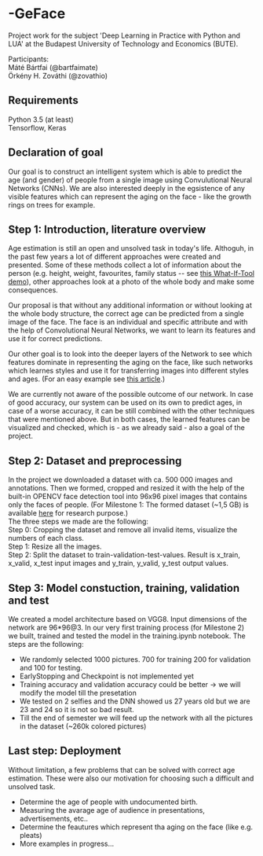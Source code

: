# -GeFace
Project work for the subject 'Deep Learning in Practice with Python and LUA' at the Budapest University of Technology and Economics (BUTE).

Participants:
<br>Máté Bártfai (@bartfaimate)
<br>Örkény H. Zováthi (@zovathio)

## Requirements
Python 3.5 (at least)<br>
Tensorflow, Keras

## Declaration of goal
Our goal is to construct an intelligent system which is able to predict the age (and gender) of people from a single image using Convulutional Neural Networks (CNNs). We are also interested deeply in the egsistence of any visible features which can represent the aging on the face - like the growth rings on trees for example.

## Step 1: Introduction, literature overview
Age estimation is still an open and unsolved task in today's life. Althoguh, in the past few years a lot of different approaches were created and presented. Some of these methods collect a lot of information about the person (e.g. height, weight, favourites, family status -- see [this What-If-Tool demo](https://pair-code.github.io/what-if-tool/age.html)), other approaches look at a photo of the whole body and make some consequences. 

Our proposal is that without any additional information or without looking at the whole body structure, the correct age can be predicted from a single image of the face. The face is an individual and specific attribute and with the help of Convolutional Neural Networks, we want to learn its features and use it for correct predictions. 

Our other goal is to look into the deeper layers of the Network to see which features dominate in representing the aging on the face, like such networks which learnes styles and use it for transferring images into different styles and ages. (For an easy example see  [this article](https://medium.com/tensorflow/neural-style-transfer-creating-art-with-deep-learning-using-tf-keras-and-eager-execution-7d541ac31398).)

We are currently not aware of the possible outcome of our network. In case of good accuracy, our system can be used on its own to predict ages, in case of a worse accuracy, it can be still combined with the other techniques that were mentioned above. But in both cases, the learned features can be visualized and checked, which is - as we already said - also a goal of the project.

## Step 2: Dataset and preprocessing
In the project we downloaded a dataset with ca. 500 000 images and annotations. Then we formed, cropped and resized it with the help of the built-in OPENCV face detection tool into 96x96 pixel images that contains only the faces of people. (For Milestone 1: The formed dataset (~1,5 GB) is available [here](https://drive.google.com/open?id=14I8YEH0egjkkbrpaBIAcQuoM9cGHVUoH) for research purpose.)
<br> The three steps we made are the following:<br>
Step 0: Cropping the dataset and remove all invalid items, visualize the numbers of each class.<br>
Step 1: Resize all the images.<br>
Step 2: Split the dataset to train-validation-test-values. Result is x_train, x_valid, x_test input images and y_train, y_valid, y_test output values.

## Step 3: Model constuction, training, validation and test
We created a model architecture based on VGG8. Input dimensions of the network are 96*96@3. In our very first training process (for Milestone 2) we built, trained and tested the model in the training.ipynb notebook.
The steps are the following:
* We randomly selected 1000 pictures. 700 for training 200 for validation and 100 for testing. 
* EarlyStopping and Checkpoint is not implemented yet
* Training accuracy and validation accuracy could be better -> we will modify the model till the presetation
* We tested on 2 selfies and the DNN showed us 27 years old but we are 23 and 24 so it is not so bad result.
* Till the end of semester we will feed up the network with all the pictures in the dataset (~260k colored pictures)

## Last step: Deployment
Without limitation, a few problems that can be solved with correct age estimation. These were also our motivation for choosing such a difficult and unsolved task.

* Determine the age of people with undocumented birth.
* Measuring the avarage age of audience in presentations, advertisements, etc..
* Determine the feautures which represent tha aging on the face (like e.g. pleats)
* More examples in progress...
